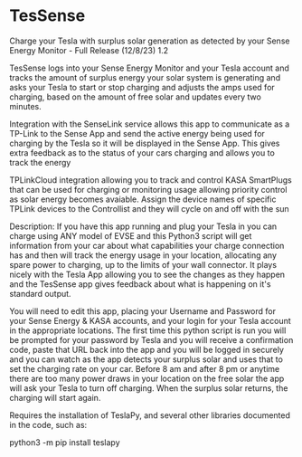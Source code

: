 # TesSense
Charge your Tesla with surplus solar generation as detected by your Sense Energy Monitor - Full Release (12/8/23) 1.2

TesSense logs into your Sense Energy Monitor and your Tesla account and tracks the amount of surplus 
energy your solar system is generating and asks your Tesla to start or stop charging and adjusts the 
amps used for charging, based on the amount of free solar and updates every two minutes.

Integration with the SenseLink service allows this app to communicate as a TP-Link to the Sense App and 
send the active energy being used for charging by the Tesla so it will be displayed in the Sense App.
This gives extra feedback as to the status of your cars charging and allows you to track the energy

TPLinkCloud integration allowing you to track and control KASA SmartPlugs that can be used for charging 
or monitoring usage allowing priority control as solar energy becomes avaiable. Assign the device names 
of specific TPLink devices to the Controllist and they will cycle on and off with the sun

Description:
If you have this app running and plug your Tesla in you can charge using ANY model of EVSE and this 
Python3 script will get information from your car about what capabilities your charge connection has 
and then will track the energy usage in your location, allocating any spare power to charging, up to 
the limits of your wall connector. It plays nicely with the Tesla App allowing you to see the changes 
as they happen and the TesSense app gives feedback about what is happening on it's standard output. 

You will need to edit this app, placing your Username and Password for your Sense Energy & KASA accounts, 
and your login for your Tesla account in the appropriate locations. The first time this python script 
is run you will be prompted for your password by Tesla and you will receive a confirmation code, paste 
that URL back into the app and you will be logged in securely and you can watch as the app detects your 
surplus solar and uses that to set the charging rate on your car. Before 8 am and after 8 pm or anytime 
there are too many power draws in your location on the free solar the app will ask your Tesla to turn 
off charging. When the surplus solar returns, the charging will start again.

Requires the installation of TeslaPy, and several other libraries documented in the code, such as:

python3 -m pip install teslapy
